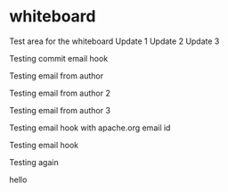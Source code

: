 whiteboard
==========

Test area for the whiteboard
Update 1
Update 2
Update 3


Testing commit email hook


Testing email from author


Testing email from author 2

Testing email from author 3

Testing email hook with apache.org email id

Testing email hook


Testing again

hello
